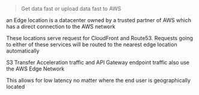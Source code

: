 > Get data fast or upload data fast to AWS

an Edge location is a datacenter owned by a trusted partner of AWS which has a direct connection to the AWS network

These locations serve request for CloudFront and Route53. Requests going to either of these services will be routed to the nearest edge location automatically

S3 Transfer Acceleration traffic and API Gateway endpoint traffic also use the AWS Edge Network

This allows for low latency no matter where the end user is geographically located